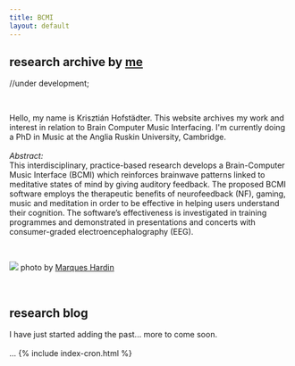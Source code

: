 ```yaml
---
title: BCMI
layout: default
---
```

## research archive by [me](https://khofstadter.info)
//under development;

<br>

Hello, my name is Krisztián Hofstädter. This website archives my work and interest in relation to Brain Computer Music Interfacing. I'm currently doing a PhD in Music at the Anglia Ruskin University, Cambridge.
<br><br>
_Abstract:_
<br>
This interdisciplinary, practice-based research develops a Brain-Computer Music Interface (BCMI) which reinforces brainwave patterns linked to meditative states of mind by giving auditory feedback. The proposed BCMI software employs the therapeutic benefits of neurofeedback (NF), gaming, music and meditation in order to be effective in helping users understand their cognition. The software’s effectiveness is investigated in training programmes and demonstrated in presentations and concerts with consumer-graded electroencephalography (EEG).

<br>

![](https://khofstadter.info/assets/images/khofstadter-by-marques-harding.jpg) photo by [Marques Hardin](https://www.facebook.com/mjhardin?fref=ts)

<br>

## research blog
I have just started adding the past... more to come soon.
<br><br>
...
{% include index-cron.html %}

